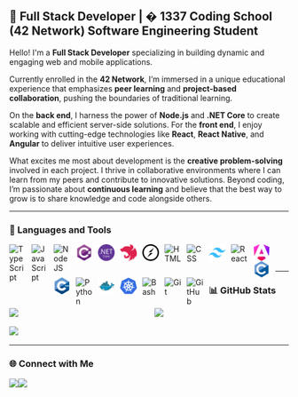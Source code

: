 ## 🌟 Full Stack Developer | � 1337 Coding School (42 Network) Software Engineering Student

Hello! I'm a **Full Stack Developer** specializing in building dynamic and engaging web and mobile applications.  

Currently enrolled in the **42 Network**, I’m immersed in a unique educational experience that emphasizes **peer learning** and **project-based collaboration**, pushing the boundaries of traditional learning.  

On the **back end**, I harness the power of **Node.js** and **.NET Core** to create scalable and efficient server-side solutions. For the **front end**, I enjoy working with cutting-edge technologies like **React**, **React Native**, and **Angular** to deliver intuitive user experiences.  

What excites me most about development is the **creative problem-solving** involved in each project. I thrive in collaborative environments where I can learn from my peers and contribute to innovative solutions. Beyond coding, I’m passionate about **continuous learning** and believe that the best way to grow is to share knowledge and code alongside others.  

---

### 🧰 Languages and Tools

<img align="left" alt="TypeScript" width="30px" style="padding-right:10px;" src="https://cdn.jsdelivr.net/gh/devicons/devicon/icons/typescript/typescript-plain.svg" />
<img align="left" alt="JavaScript" width="30px" style="padding-right:10px;" src="https://cdn.jsdelivr.net/gh/devicons/devicon/icons/javascript/javascript-plain.svg" />
<img align="left" alt="NodeJS" width="30px" style="padding-right:10px;" src="https://cdn.jsdelivr.net/gh/devicons/devicon/icons/nodejs/nodejs-original.svg" />
<img align="left" alt="C#" width="30px" style="padding-right:10px;" src="https://raw.githubusercontent.com/devicons/devicon/6910f0503efdd315c8f9b858234310c06e04d9c0/icons/csharp/csharp-original.svg" />
<img align="left" alt=".NET Core" width="30px" style="padding-right:10px;" src="https://raw.githubusercontent.com/devicons/devicon/6910f0503efdd315c8f9b858234310c06e04d9c0/icons/dotnetcore/dotnetcore-original.svg" />
<img align="left" alt="NestJS" width="30px" style="padding-right:10px;" src="https://github.com/devicons/devicon/blob/v2.15.1/icons/nestjs/nestjs-plain.svg" />
<img align="left" alt="Socket.io" width="30px" style="padding-right:10px;" src="https://github.com/devicons/devicon/blob/v2.15.1/icons/socketio/socketio-original.svg" />
<img align="left" alt="HTML" width="30px" style="padding-right:10px;" src="https://cdn.jsdelivr.net/gh/devicons/devicon/icons/html5/html5-plain.svg" />
<img align="left" alt="CSS" width="30px" style="padding-right:10px;" src="https://cdn.jsdelivr.net/gh/devicons/devicon/icons/css3/css3-plain.svg" />
<img align="left" alt="Tailwind CSS" width="30px" style="padding-right:10px;" src="https://github.com/devicons/devicon/blob/v2.15.1/icons/tailwindcss/tailwindcss-plain.svg" />
<img align="left" alt="React" width="30px" style="padding-right:10px;" src="https://cdn.jsdelivr.net/gh/devicons/devicon/icons/react/react-original.svg" />
<img align="left" alt="Angular" width="30px" style="padding-right:10px;" src="https://raw.githubusercontent.com/devicons/devicon/6910f0503efdd315c8f9b858234310c06e04d9c0/icons/angular/angular-original.svg" />
<img align="left" alt="C" width="30px" style="padding-right:10px;" src="https://github.com/devicons/devicon/blob/v2.15.1/icons/c/c-original.svg" />
<img align="left" alt="C++" width="30px" style="padding-right:10px;" src="https://github.com/devicons/devicon/blob/v2.15.1/icons/cplusplus/cplusplus-original.svg" />
<img align="left" alt="Python" width="30px" style="padding-right:10px;" src="https://cdn.jsdelivr.net/gh/devicons/devicon/icons/python/python-plain.svg" />
<img align="left" alt="Docker" width="30px" style="padding-right:10px;" src="https://github.com/devicons/devicon/blob/v2.15.1/icons/docker/docker-original.svg" />
<img align="left" alt="Kubernetes" width="30px" style="padding-right:10px;" src="https://github.com/devicons/devicon/blob/v2.15.1/icons/kubernetes/kubernetes-plain.svg" />
<img align="left" alt="Bash" width="30px" style="padding-right:10px;" src="https://cdn.jsdelivr.net/gh/devicons/devicon/icons/bash/bash-original.svg" />
<img align="left" alt="Git" width="30px" style="padding-right:10px;" src="https://cdn.jsdelivr.net/gh/devicons/devicon/icons/git/git-original.svg" />
<img align="left" alt="GitHub" width="30px" style="padding-right:10px;" src="https://cdn.jsdelivr.net/gh/devicons/devicon/icons/github/github-original.svg" />
<br />
<br />

---

### 📊 GitHub Stats

<div style="display: flex; align-items: center; gap: 10px;">
  <img style="height: auto; width: 50%;" src="https://github-readme-stats.vercel.app/api?username=mouad-halli&show_icons=true&theme=city_lights&bg_color=00000000&rank_icon=github" />
  <img style="height: auto; width: 45%;" src="https://github-readme-stats.vercel.app/api/top-langs/?username=mouad-halli&hide_progress=true" />
</div>

<br />

<img style="height: auto; width: 45%;" src="https://www.codewars.com/users/ZeeNiix/badges/large" />

---

### 🌐 Connect with Me

<a href="https://mouadhalli.com/" target="blank">
  <img align="left" src="https://cdn-icons-png.flaticon.com/512/3135/3135771.png" height="28" />
</a>
<a href="https://www.linkedin.com/in/mouad-halli" target="blank"><img align="left" src="https://github.com/gauravghongde/social-icons/blob/master/SVG/Color/LinkedIN.svg" height="28" /></a>

<br />
